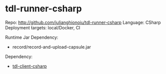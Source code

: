 # tdl-runner-csharp

Repo: http://github.com/julianghionoiu/tdl-runner-csharp
Language: CSharp
Deployment targets: local/Docker, CI

Runtime Jar Dependency:

- record/record-and-upload-capsule.jar

Dependency:

- [tdl-client-csharp](tdl-client-csharp.md)